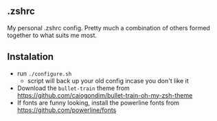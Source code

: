 ## .zshrc
My personal .zshrc config. Pretty much a combination of others formed together to what suits me most.

## Instalation
- run `./configure.sh`
    - script will back up your old config incase you don't like it
- Download the `bullet-train` theme from https://github.com/caiogondim/bullet-train-oh-my-zsh-theme
- If fonts are funny looking, install the powerline fonts from https://github.com/powerline/fonts
